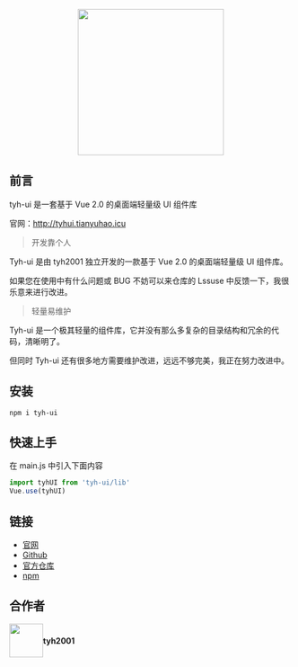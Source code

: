 <p align="center">
  <img height="260px" src="https://www.hualigs.cn/image/60c16782369ab.jpg">
</p>


## 前言

tyh-ui 是一套基于 Vue 2.0 的桌面端轻量级 UI 组件库

官网：http://tyhui.tianyuhao.icu



> 开发靠个人

Tyh-ui 是由 tyh2001 独立开发的一款基于 Vue 2.0 的桌面端轻量级 UI 组件库。

如果您在使用中有什么问题或 BUG 不妨可以来仓库的 Lssuse 中反馈一下，我很乐意来进行改进。



> 轻量易维护

Tyh-ui 是一个极其轻量的组件库，它并没有那么多复杂的目录结构和冗余的代码，清晰明了。

但同时 Tyh-ui 还有很多地方需要维护改进，远远不够完美，我正在努力改进中。



## 安装

```shell
npm i tyh-ui
```



## 快速上手

在 main.js 中引入下面内容

```js
import tyhUI from 'tyh-ui/lib'
Vue.use(tyhUI)
```



## 链接

- [官网](http://tyhui.tianyuhao.icu)
- [Github](https://github.com/Tyh2001)
- [官方仓库](https://github.com/Tyh2001/tyh-ui)
- [npm](https://www.npmjs.com/package/tyh-ui)



## 合作者

<div style="display: flex; align-items: center;">
  <img style=" float: left;" height="60px" src="https://www.hualigs.cn/image/608132a6c15b2.jpg">
  <h4 style="display: inline-block;">tyh2001</h4>
</div>
